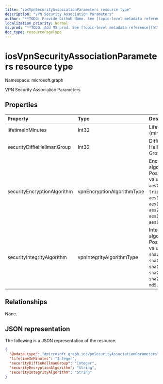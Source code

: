 ```yaml
---
title: "iosVpnSecurityAssociationParameters resource type"
description: "VPN Security Association Parameters"
author: "**TODO: Provide Github Name. See [topic-level metadata reference](https://msgo.azurewebsites.net/add/document/guidelines/metadata.html#topic-level-metadata)**"
localization_priority: Normal
ms.prod: "**TODO: Add MS prod. See [topic-level metadata reference](https://msgo.azurewebsites.net/add/document/guidelines/metadata.html#topic-level-metadata)**"
doc_type: resourcePageType
---
```


# iosVpnSecurityAssociationParameters resource type

Namespace: microsoft.graph



VPN Security Association Parameters

## Properties
|Property|Type|Description|
|:---|:---|:---|
|lifetimeInMinutes|Int32|Lifetime (minutes)|
|securityDiffieHellmanGroup|Int32|Diffie-Hellman Group|
|securityEncryptionAlgorithm|vpnEncryptionAlgorithmType|Encryption algorithm. Possible values are: `aes256`, `des`, `tripleDes`, `aes128`, `aes128Gcm`, `aes256Gcm`, `aes192`, `aes192Gcm`.|
|securityIntegrityAlgorithm|vpnIntegrityAlgorithmType|Integrity algorithm. Possible values are: `sha2_256`, `sha1_96`, `sha1_160`, `sha2_384`, `sha2_512`, `md5`.|

## Relationships
None.

## JSON representation
The following is a JSON representation of the resource.
<!-- {
  "blockType": "resource",
  "@odata.type": "microsoft.graph.iosVpnSecurityAssociationParameters"
}
-->
``` json
{
  "@odata.type": "#microsoft.graph.iosVpnSecurityAssociationParameters",
  "lifetimeInMinutes": "Integer",
  "securityDiffieHellmanGroup": "Integer",
  "securityEncryptionAlgorithm": "String",
  "securityIntegrityAlgorithm": "String"
}
```

